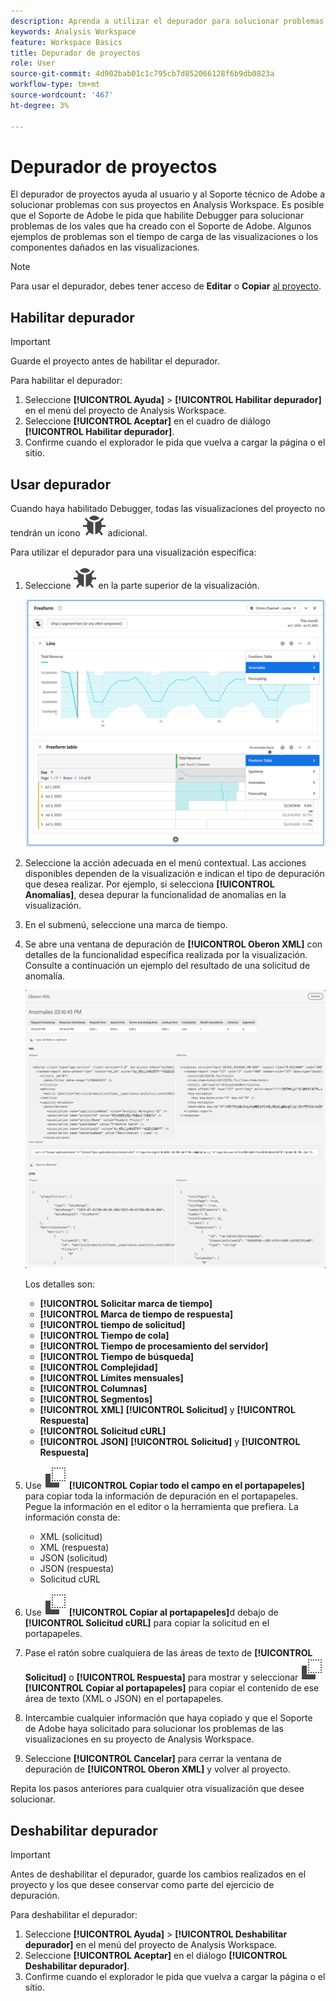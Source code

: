 ```yaml
---
description: Aprenda a utilizar el depurador para solucionar problemas con el proyecto en Analysis Workspace.
keywords: Analysis Workspace
feature: Workspace Basics
title: Depurador de proyectos
role: User
source-git-commit: 4d902bab01c1c795cb7d852066128f6b9db0823a
workflow-type: tm+mt
source-wordcount: '467'
ht-degree: 3%

---
```


# Depurador de proyectos

El depurador de proyectos ayuda al usuario y al Soporte técnico de Adobe a solucionar problemas con sus proyectos en Analysis Workspace. Es posible que el Soporte de Adobe le pida que habilite Debugger para solucionar problemas de los vales que ha creado con el Soporte de Adobe. Algunos ejemplos de problemas son el tiempo de carga de las visualizaciones o los componentes dañados en las visualizaciones.

>[!NOTE]
>
>Para usar el depurador, debes tener acceso de **Editar** o **Copiar** [al proyecto](https://experienceleague.adobe.com/es/docs/experience-cloud-kcs/kbarticles/ka-25744).
>


## Habilitar depurador

>[!IMPORTANT]
>
>Guarde el proyecto antes de habilitar el depurador.
>

Para habilitar el depurador:

1. Seleccione **[!UICONTROL Ayuda]** > **[!UICONTROL Habilitar depurador]** en el menú del proyecto de Analysis Workspace.
1. Seleccione **[!UICONTROL Aceptar]** en el cuadro de diálogo **[!UICONTROL Habilitar depurador]**.
1. Confirme cuando el explorador le pida que vuelva a cargar la página o el sitio.


## Usar depurador

Cuando haya habilitado Debugger, todas las visualizaciones del proyecto no tendrán un icono ![Error](/help/assets/icons/Bug.svg) adicional.

Para utilizar el depurador para una visualización específica:

1. Seleccione ![Error](/help/assets/icons/Bug.svg) en la parte superior de la visualización.

   ![Menú contextual del depurador](assets/debugger-context-menu.png)

1. Seleccione la acción adecuada en el menú contextual. Las acciones disponibles dependen de la visualización e indican el tipo de depuración que desea realizar. Por ejemplo, si selecciona **[!UICONTROL Anomalías]**, desea depurar la funcionalidad de anomalías en la visualización.
1. En el submenú, seleccione una marca de tiempo.
1. Se abre una ventana de depuración de **[!UICONTROL Oberon XML]** con detalles de la funcionalidad específica realizada por la visualización. Consulte a continuación un ejemplo del resultado de una solicitud de anomalía.

   ![Solicitud de depuración de salida](assets/debugger-oberon.png)

   Los detalles son:

   * **[!UICONTROL Solicitar marca de tiempo]**
   * **[!UICONTROL Marca de tiempo de respuesta]**
   * **[!UICONTROL tiempo de solicitud]**
   * **[!UICONTROL Tiempo de cola]**
   * **[!UICONTROL Tiempo de procesamiento del servidor]**
   * **[!UICONTROL Tiempo de búsqueda]**
   * **[!UICONTROL Complejidad]**
   * **[!UICONTROL Límites mensuales]**
   * **[!UICONTROL Columnas]**
   * **[!UICONTROL Segmentos]**
   * **[!UICONTROL XML]** **[!UICONTROL Solicitud]** y **[!UICONTROL Respuesta]**
   * **[!UICONTROL Solicitud cURL]**
   * **[!UICONTROL JSON]** **[!UICONTROL Solicitud]** y **[!UICONTROL Respuesta]**

1. Use ![Copiar](/help/assets/icons/Copy.svg) **[!UICONTROL Copiar todo el campo en el portapapeles]** para copiar toda la información de depuración en el portapapeles. Pegue la información en el editor o la herramienta que prefiera. La información consta de:

   * XML (solicitud)
   * XML (respuesta)
   * JSON (solicitud)
   * JSON (respuesta)
   * Solicitud cURL

1. Use ![Copiar](/help/assets/icons/Copy.svg) **[!UICONTROL Copiar al portapapeles]**&#x200B;d debajo de **[!UICONTROL Solicitud cURL]** para copiar la solicitud en el portapapeles.
1. Pase el ratón sobre cualquiera de las áreas de texto de **[!UICONTROL Solicitud]** o **[!UICONTROL Respuesta]** para mostrar y seleccionar ![Copiar](/help/assets/icons/Copy.svg) **[!UICONTROL Copiar al portapapeles]** para copiar el contenido de ese área de texto (XML o JSON) en el portapapeles.

1. Intercambie cualquier información que haya copiado y que el Soporte de Adobe haya solicitado para solucionar los problemas de las visualizaciones en su proyecto de Analysis Workspace.

1. Seleccione **[!UICONTROL Cancelar]** para cerrar la ventana de depuración de **[!UICONTROL Oberon XML]** y volver al proyecto.

Repita los pasos anteriores para cualquier otra visualización que desee solucionar.

## Deshabilitar depurador

>[!IMPORTANT]
>
>Antes de deshabilitar el depurador, guarde los cambios realizados en el proyecto y los que desee conservar como parte del ejercicio de depuración.
>

Para deshabilitar el depurador:

1. Seleccione **[!UICONTROL Ayuda]** > **[!UICONTROL Deshabilitar depurador]** en el menú del proyecto de Analysis Workspace.
1. Seleccione **[!UICONTROL Aceptar]** en el diálogo **[!UICONTROL Deshabilitar depurador]**.
1. Confirme cuando el explorador le pida que vuelva a cargar la página o el sitio.



